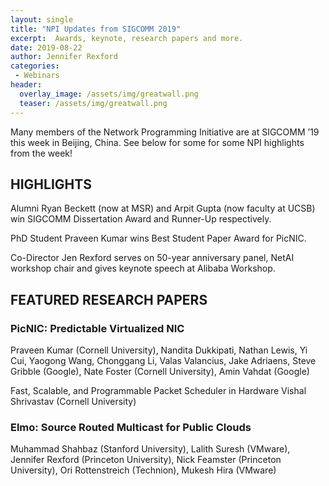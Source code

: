 ```yaml
---
layout: single
title: "NPI Updates from SIGCOMM 2019"
excerpt:  Awards, keynote, research papers and more.
date: 2019-08-22
author: Jennifer Rexford
categories: 
 - Webinars
header:
  overlay_image: /assets/img/greatwall.png
  teaser: /assets/img/greatwall.png
---
```


Many members of the Network Programming Initiative are at SIGCOMM ’19 this week in Beijing, China.
See below for some for some NPI highlights from the week!

## HIGHLIGHTS
 Alumni Ryan Beckett (now at MSR) and Arpit Gupta (now faculty at UCSB) win SIGCOMM Dissertation Award and Runner-Up respectively.

 PhD Student Praveen Kumar wins Best Student Paper Award for PicNIC.

 Co-Director Jen Rexford serves on 50-year anniversary panel, NetAI workshop chair and gives keynote speech at Alibaba Workshop.

## FEATURED RESEARCH PAPERS
### PicNIC: Predictable Virtualized NIC
Praveen Kumar (Cornell University), Nandita Dukkipati, Nathan Lewis, Yi Cui, Yaogong Wang, Chonggang Li, Valas Valancius, Jake Adriaens, Steve Gribble (Google), Nate Foster (Cornell University), Amin Vahdat (Google)

Fast, Scalable, and Programmable Packet Scheduler in Hardware
Vishal Shrivastav (Cornell University)

### Elmo: Source Routed Multicast for Public Clouds
Muhammad Shahbaz (Stanford University), Lalith Suresh (VMware), Jennifer Rexford (Princeton University), Nick Feamster (Princeton University), Ori Rottenstreich (Technion), Mukesh Hira (VMware)
